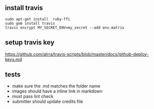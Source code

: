 
## install travis

```
sudo apt-get install  ruby-ffi
sudo gem install travis
travis encrypt MY_SECRET_ENV=my_secret --add env.matrix
```

## setup travis key

https://github.com/alrra/travis-scripts/blob/master/docs/github-deploy-keys.md


## tests

- make sure the .md matches the folder name
- images should have a inline link in markdown
- must pass lint check
- submitter should update credits file
